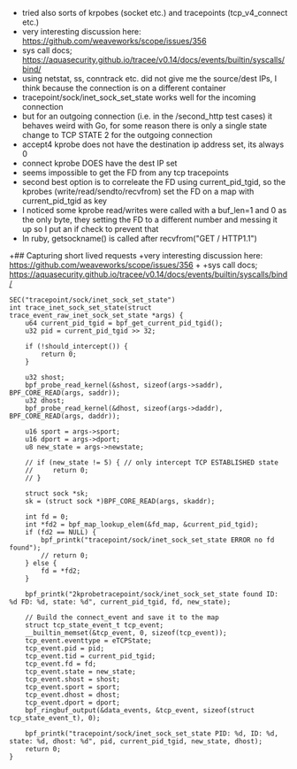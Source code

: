- tried also sorts of krpobes (socket etc.) and tracepoints (tcp_v4_connect etc.)
-  very interesting discussion here: https://github.com/weaveworks/scope/issues/356
- sys call docs; https://aquasecurity.github.io/tracee/v0.14/docs/events/builtin/syscalls/bind/
- using netstat, ss, conntrack etc. did not give me the source/dest IPs, I think because the connection is on a different container
- tracepoint/sock/inet_sock_set_state works well for the incoming connection
- but for an outgoing connection (i.e. in the /second_http test cases) it behaves weird with Go, for some reason there is only a single state change to TCP STATE 2 for the outgoing connection
- accept4 kprobe does not have the destination ip address set, its always 0
- connect kprobe DOES have the dest IP set
- seems impossible to get the FD from any tcp tracepoints
- second best option is to correleate the FD using current_pid_tgid, so the kprobes (write/read/sendto/recvfrom) set the FD on a map with current_pid_tgid as key
- I noticed some kprobe read/writes were called with a buf_len=1 and 0 as the only byte, they setting the FD to a different number and messing it up so I put an if check to prevent that
- In ruby, getsockname() is called after recvfrom("GET / HTTP1.1")

+## Capturing short lived requests
+very interesting discussion here: https://github.com/weaveworks/scope/issues/356
+
+sys call docs; https://aquasecurity.github.io/tracee/v0.14/docs/events/builtin/syscalls/bind/


```
SEC("tracepoint/sock/inet_sock_set_state")
int trace_inet_sock_set_state(struct trace_event_raw_inet_sock_set_state *args) {
    u64 current_pid_tgid = bpf_get_current_pid_tgid();
    u32 pid = current_pid_tgid >> 32;

    if (!should_intercept()) {
        return 0;
    }

    u32 shost;
    bpf_probe_read_kernel(&shost, sizeof(args->saddr), BPF_CORE_READ(args, saddr));
    u32 dhost;
    bpf_probe_read_kernel(&dhost, sizeof(args->daddr), BPF_CORE_READ(args, daddr));

    u16 sport = args->sport;
    u16 dport = args->dport;
    u8 new_state = args->newstate;

    // if (new_state != 5) { // only intercept TCP ESTABLISHED state
    //     return 0;
    // }

    struct sock *sk;
    sk = (struct sock *)BPF_CORE_READ(args, skaddr);

    int fd = 0;
    int *fd2 = bpf_map_lookup_elem(&fd_map, &current_pid_tgid);
    if (fd2 == NULL) {
        bpf_printk("tracepoint/sock/inet_sock_set_state ERROR no fd found");
        // return 0;
    } else {
        fd = *fd2;
    }

    bpf_printk("2kprobetracepoint/sock/inet_sock_set_state found ID: %d FD: %d, state: %d", current_pid_tgid, fd, new_state);

    // Build the connect_event and save it to the map
    struct tcp_state_event_t tcp_event;
    __builtin_memset(&tcp_event, 0, sizeof(tcp_event));
    tcp_event.eventtype = eTCPState;
    tcp_event.pid = pid;
    tcp_event.tid = current_pid_tgid;
    tcp_event.fd = fd;
    tcp_event.state = new_state;
    tcp_event.shost = shost;
    tcp_event.sport = sport;
    tcp_event.dhost = dhost;
    tcp_event.dport = dport;
    bpf_ringbuf_output(&data_events, &tcp_event, sizeof(struct tcp_state_event_t), 0);

    bpf_printk("tracepoint/sock/inet_sock_set_state PID: %d, ID: %d, state: %d, dhost: %d", pid, current_pid_tgid, new_state, dhost);
    return 0;
}
```
